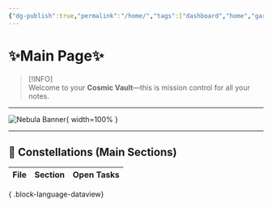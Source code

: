 ```yaml
---
{"dg-publish":true,"permalink":"/home/","tags":["dashboard","home","gardenEntry"],"noteIcon":"","created":"2025-04-26T16:53:37.550+02:00","updated":"2025-04-27T12:36:35.276+02:00"}
---
```


#                   ✨Main Page✨

> [!INFO]  
> Welcome to your **Cosmic Vault**—this is mission control for all your notes.

---

<!-- Full-width nebula background -->
![Nebula Banner](/img/user/img/Nebulabanner.jpg){ width=100% }  

---

## 🌟 Constellations (Main Sections)

| File | Section | Open Tasks |
| ---- | ------- | ---------- |

{ .block-language-dataview}




